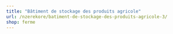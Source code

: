 ```yaml
---
title: "Bâtiment de stockage des produits agricole"
url: /nzerekore/batiment-de-stockage-des-produits-agricole-3/
shop: ferme
---
```

